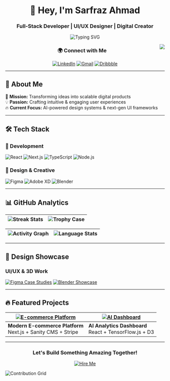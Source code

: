 <div align="center">

# 👋 Hey, I'm **Sarfraz Ahmad**

### Full-Stack Developer | UI/UX Designer | Digital Creator

![Typing SVG](https://readme-typing-svg.demolab.com?font=Fira+Code&size=24&duration=4000&pause=1000&color=58A6FF&center=true&vCenter=true&width=1000&height=90&lines=Turning+Ideas+into+Reality;Building+Scalable+and+Beautiful+Web+Apps;Crafting+User-Centric+Designs)

<img src="https://komarev.com/ghpvc/?username=creativesar&label=Profile+Views&color=0e75b6&style=flat" align="right">

### 🌍 Connect with Me
[![LinkedIn](https://img.shields.io/badge/-LinkedIn-0077B5?style=for-the-badge&logo=linkedin&logoColor=white)](https://www.linkedin.com/in/sarfraz-ahmad-595428286/)
[![Gmail](https://img.shields.io/badge/-Gmail-D14836?style=for-the-badge&logo=gmail&logoColor=white)](mailto:uniqueluck68@gmail.com)
[![Dribbble](https://img.shields.io/badge/-Dribbble-EA4C89?style=for-the-badge&logo=dribbble&logoColor=white)](https://dribbble.com/yourprofile)

</div>

---

## 🚀 About Me
🎯 **Mission:** Transforming ideas into scalable digital products  
💡 **Passion:** Crafting intuitive & engaging user experiences  
🔥 **Current Focus:** AI-powered design systems & next-gen UI frameworks  

---

## 🛠 Tech Stack

### 🚀 Development
![React](https://img.shields.io/badge/-React-61DAFB?logo=react&logoColor=black&style=for-the-badge)
![Next.js](https://img.shields.io/badge/-Next.js-000000?logo=nextdotjs&logoColor=white&style=for-the-badge)
![TypeScript](https://img.shields.io/badge/-TypeScript-3178C6?logo=typescript&logoColor=white&style=for-the-badge)
![Node.js](https://img.shields.io/badge/-Node.js-339933?logo=nodedotjs&logoColor=white&style=for-the-badge)

### 🎨 Design & Creative
![Figma](https://img.shields.io/badge/-Figma-F24E1E?logo=figma&logoColor=white&style=for-the-badge)
![Adobe XD](https://img.shields.io/badge/-Adobe%20XD-FF61F6?logo=adobexd&logoColor=white&style=for-the-badge)
![Blender](https://img.shields.io/badge/-Blender-F5792A?logo=blender&logoColor=white&style=for-the-badge)

---

## 📊 GitHub Analytics

| ![Streak Stats](https://github-readme-streak-stats.herokuapp.com/?user=creativesar&theme=tokyonight&hide_border=true) | ![Trophy Case](https://github-profile-trophy.vercel.app/?username=creativesar&theme=onedark&no-frame=true&row=2&column=4) |
|----------------------------------------------------------------------------------------------------------------------|--------------------------------------------------------------------------------------------------------------------------|

| ![Activity Graph](https://github-readme-activity-graph.vercel.app/graph?username=creativesar&theme=react-dark&hide_border=true&area=true) | ![Language Stats](https://github-readme-stats.vercel.app/api/top-langs/?username=creativesar&layout=compact&theme=tokyonight&langs_count=8) |
|-------------------------------------------------------------------------------------------------------------------------------------------|----------------------------------------------------------------------------------------------------------------------------------------------|

---

## 🎨 Design Showcase

### UI/UX & 3D Work
[![Figma Case Studies](https://raw.githubusercontent.com/creativesar/creativesar/main/figma-preview.gif)](https://your-figma-link.com)
[![Blender Showcase](https://raw.githubusercontent.com/creativesar/creativesar/main/blender-demo.gif)](https://your-artstation.com)

---

## 🔥 Featured Projects

| [![E-commerce Platform](https://raw.githubusercontent.com/creativesar/creativesar/main/ecommerce-preview.jpg)](https://github.com/creativesar/ecommerce) | [![AI Dashboard](https://raw.githubusercontent.com/creativesar/creativesar/main/ai-dashboard-preview.jpg)](https://github.com/creativesar/ai-dashboard) |
|---------------------------------------------------------------------------------------------------------------------------------------------------------|-------------------------------------------------------------------------------------------------------------------------------------------------------|
| **Modern E-commerce Platform**<br>Next.js + Sanity CMS + Stripe                                                                                        | **AI Analytics Dashboard**<br>React + TensorFlow.js + D3                                                                                              |

---

<div align="center">

### Let's Build Something Amazing Together!  
[![Hire Me](https://img.shields.io/badge/-📩_Hire_Me!-2EA44F?style=for-the-badge&logo=protonmail&logoColor=white)](mailto:uniqueluck68@gmail.com)

</div>

<!-- Animated Contribution Grid -->
![Contribution Grid](https://raw.githubusercontent.com/creativesar/creativesar/output/github-contribution-grid-snake.svg)
